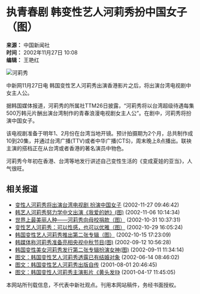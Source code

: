 # 执青春剧 韩变性艺人河莉秀扮中国女子（图）

**来源：** 中国新闻社  
**时间：** 2002年11月27日 10:08  
**编辑：** 王艳红  

![河莉秀](http://www.cnsphoto.com/)

中新网11月27日电 韩国变性艺人河莉秀出演香港影片之后，将出演台湾电视剧中女主人公。

据韩国媒体报道，河莉秀的所属社TTM26日披露，“河莉秀将以台湾超级待遇每集500万韩元片酬出演台湾制作的青春浪漫电视剧女主人公”。在剧中，河莉秀将扮演中国女子。

该电视剧准备于明年1、2月份在台湾当地开镜。预计拍摄期为2个月，总共制作成10到20集，并通过台湾广播(TTV)或者中华广播(CTS)，周末晚上8点播出。联袂主演的搭档正在从台湾或者香港的著名演员中物色。

河莉秀今年初在香港、台湾等地发行讲述自己变性生活的《变成夏娃的亚当》，人气很旺。

## 相关报道
- [变性人河莉秀将出演台湾电视剧 扮演中国女子](http://www.chinanews.com.cn/2002-11-27/26/247547.html) (2002-11-27 09:46:42) 
- [韩艺人河莉秀努力学中文出演《我爱的她》(图)](http://www.chinanews.com.cn/2002-11-06/26/240604.html) (2002-11-06 10:14:34) 
- [世界上最美丽人种——河莉秀向母校捐款（图）](http://www.chinanews.com.cn/2002-10-31/26/238443.html) (2002-10-31 10:37:31) 
- [变性艺人河莉秀：可以性感，也可以优雅（图）](http://www.chinanews.com.cn/2002-10-29/26/237684.html) (2002-10-29 16:05:24) 
- [韩国变性艺人河莉秀推出第二张专辑（图）](http://www.chinanews.com.cn/2002-10-15/26/232336.html) (2002-10-15 17:23:09) 
- [韩媒体称河莉秀准备亮相央视中秋节目(图)](http://www.chinanews.com.cn/2002-09-12/26/221865.html) (2002-09-12 10:56:28) 
- [韩国变性美女河莉秀发行第二张专辑扮演女神(图)](http://www.chinanews.com.cn/2002-09-11/26/221357.html) (2002-09-11 11:34:14) 
- [图文：韩国变性艺人河莉秀透露已有结婚对象](http://www.chinanews.com.cn//2002-06-14/26/194791.html) (2002-06-14 08:46:02) 
- [图文：韩国变性艺人河莉秀出版自传](http://www.chinanews.com.cn//2001-08-01/26/110202.html) (2001-08-01 20:46:45) 
- [图文：韩国变性人河莉秀主演影片《黄头发Ⅱ》](http://www.chinanews.com.cn//2001-04-17/26/86119.html) (2001-04-17 11:45:05) 

本网站所刊载信息，不代表中新社观点。刊用本网站稿件，务经书面授权。
<!-- tcd_original_link http://www.chinanews.com.cn/2002-11-27/26/247569.html -->
